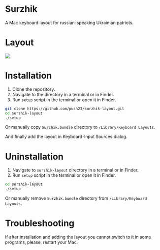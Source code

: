# Surzhik

A Mac keyboard layout for russian-speaking Ukrainian patriots.

# Layout

![](https://raw.githubusercontent.com/push23/surzhik-layout/master/screenshots/Surzhik%20Schema.png)


# Installation

  1. Clone the repository.
  2. Navigate to the directory in a terminal or in Finder.
  3. Run `setup` script in the terminal or open it in Finder.

```bash
git clone https://github.com/push23/surzhik-layout.git
cd surzhik-layout
./setup
```

Or manually copy `Surzhik.bundle` directory to `/Library/Keyboard Layouts`.

And finally add the layout in Keyboard-Input Sources dialog.


# Uninstallation

  1. Navigate to `surzhik-layout` directory in a terminal or in Finder.
  2. Run `setup` script in the terminal or open it in Finder.

```bash
cd surzhik-layout
./setup
```

Or manually remove `Surzhik.bundle` directory from `/Library/Keyboard Layouts`.


# Troubleshooting

If after installation and adding the layout you cannot switch to it in some programs, please, restart your Mac.
